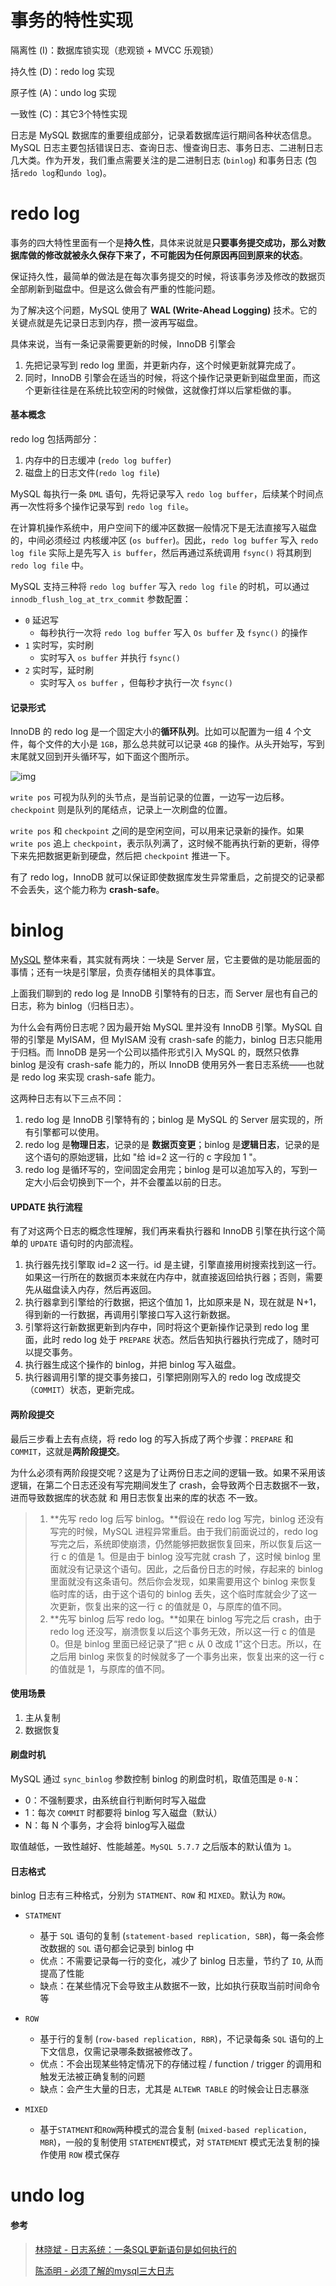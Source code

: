 # 事务的特性实现

隔离性 (I)：数据库锁实现（悲观锁 + MVCC 乐观锁）

持久性 (D)：redo log 实现

原子性 (A)：undo log 实现

一致性 (C)：其它3个特性实现



日志是 MySQL 数据库的重要组成部分，记录着数据库运行期间各种状态信息。MySQL 日志主要包括错误日志、查询日志、慢查询日志、事务日志、二进制日志几大类。作为开发，我们重点需要关注的是二进制日志 (`binlog`) 和事务日志 (包括`redo log`和`undo log`)。



# redo log

事务的四大特性里面有一个是**持久性**，具体来说就是**只要事务提交成功，那么对数据库做的修改就被永久保存下来了，不可能因为任何原因再回到原来的状态**。

保证持久性，最简单的做法是在每次事务提交的时候，将该事务涉及修改的数据页全部刷新到磁盘中。但是这么做会有严重的性能问题。

为了解决这个问题，MySQL 使用了 **WAL (Write-Ahead Logging)** 技术。它的关键点就是先记录日志到内存，攒一波再写磁盘。

具体来说，当有一条记录需要更新的时候，InnoDB 引擎会

1. 先把记录写到 redo log 里面，并更新内存，这个时候更新就算完成了。
2. 同时，InnoDB 引擎会在适当的时候，将这个操作记录更新到磁盘里面，而这个更新往往是在系统比较空闲的时候做，这就像打烊以后掌柜做的事。



#### 基本概念

redo log 包括两部分：
1. 内存中的日志缓冲 (`redo log buffer`)
2. 磁盘上的日志文件(`redo log file`)

MySQL 每执行一条 `DML` 语句，先将记录写入 `redo log buffer`，后续某个时间点再一次性将多个操作记录写到 `redo log file`。



在计算机操作系统中，用户空间下的缓冲区数据一般情况下是无法直接写入磁盘的，中间必须经过 内核缓冲区 (`os buffer`)。因此，`redo log buffer` 写入 `redo log file` 实际上是先写入 `is buffer`，然后再通过系统调用 `fsync()` 将其刷到 `redo log file` 中。



MySQL 支持三种将 `redo log buffer` 写入 `redo log file` 的时机，可以通过`innodb_flush_log_at_trx_commit` 参数配置：
- `0` 延迟写
  - 每秒执行一次将 `redo log buffer` 写入 `Os buffer` 及 `fsync()` 的操作
- `1` 实时写，实时刷
  - 实时写入 `os buffer` 并执行 `fsync()`
- `2` 实时写，延时刷
  - 实时写入 `os buffer` ，但每秒才执行一次 `fsync()`



#### 记录形式

InnoDB 的 redo log 是一个固定大小的**循环队列**。比如可以配置为一组 4 个文件，每个文件的大小是 `1GB`，那么总共就可以记录 `4GB` 的操作。从头开始写，写到末尾就又回到开头循环写，如下面这个图所示。

![img](assets/v2-9f116e0a858410d0445d797a65d98c4a_720w.jpg)

`write pos` 可视为队列的头节点，是当前记录的位置，一边写一边后移。`checkpoint` 则是队列的尾结点，记录上一次刷盘的位置。

`write pos` 和 `checkpoint` 之间的是空闲空间，可以用来记录新的操作。如果 `write pos` 追上 `checkpoint`，表示队列满了，这时候不能再执行新的更新，得停下来先把数据更新到硬盘，然后把 `checkpoint` 推进一下。

有了 redo log，InnoDB 就可以保证即使数据库发生异常重启，之前提交的记录都不会丢失，这个能力称为 **crash-safe**。





# binlog

[MySQL](架构.md) 整体来看，其实就有两块：一块是 Server 层，它主要做的是功能层面的事情；还有一块是引擎层，负责存储相关的具体事宜。

上面我们聊到的 redo log 是 InnoDB 引擎特有的日志，而 Server 层也有自己的日志，称为 binlog（归档日志）。

为什么会有两份日志呢？因为最开始 MySQL 里并没有 InnoDB 引擎。MySQL 自带的引擎是 MyISAM，但 MyISAM 没有 crash-safe 的能力，binlog 日志只能用于归档。而 InnoDB 是另一个公司以插件形式引入 MySQL 的，既然只依靠 binlog 是没有 crash-safe 能力的，所以 InnoDB 使用另外一套日志系统——也就是 redo log 来实现 crash-safe 能力。

这两种日志有以下三点不同：

1. redo log 是 InnoDB 引擎特有的；binlog 是 MySQL 的 Server 层实现的，所有引擎都可以使用。
2. redo log 是**物理日志**，记录的是 **数据页变更**；binlog 是**逻辑日志**，记录的是这个语句的原始逻辑，比如 "给 id=2 这一行的 c 字段加 1 "。
3. redo log 是循环写的，空间固定会用完；binlog 是可以追加写入的，写到一定大小后会切换到下一个，并不会覆盖以前的日志。



#### UPDATE 执行流程

有了对这两个日志的概念性理解，我们再来看执行器和 InnoDB 引擎在执行这个简单的 `UPDATE` 语句时的内部流程。

1. 执行器先找引擎取 id=2 这一行。id 是主键，引擎直接用树搜索找到这一行。如果这一行所在的数据页本来就在内存中，就直接返回给执行器；否则，需要先从磁盘读入内存，然后再返回。
2. 执行器拿到引擎给的行数据，把这个值加 1，比如原来是 N，现在就是 N+1，得到新的一行数据，再调用引擎接口写入这行新数据。
3. 引擎将这行新数据更新到内存中，同时将这个更新操作记录到 redo log 里面，此时 redo log 处于 `PREPARE` 状态。然后告知执行器执行完成了，随时可以提交事务。
4. 执行器生成这个操作的 binlog，并把 binlog 写入磁盘。
5. 执行器调用引擎的提交事务接口，引擎把刚刚写入的 redo log 改成提交（`COMMIT`）状态，更新完成。



#### 两阶段提交

最后三步看上去有点绕，将 redo log 的写入拆成了两个步骤：`PREPARE` 和 `COMMIT`，这就是**两阶段提交**。

为什么必须有两阶段提交呢？这是为了让两份日志之间的逻辑一致。如果不采用该逻辑，在第二个日志还没有写完期间发生了 crash，会导致两个日志数据不一致，进而导致数据库的状态就 和 用日志恢复出来的库的状态 不一致。

>1. **先写 redo log 后写 binlog。**假设在 redo log 写完，binlog 还没有写完的时候，MySQL 进程异常重启。由于我们前面说过的，redo log 写完之后，系统即使崩溃，仍然能够把数据恢复回来，所以恢复后这一行 c 的值是 1。但是由于 binlog 没写完就 crash 了，这时候 binlog 里面就没有记录这个语句。因此，之后备份日志的时候，存起来的 binlog 里面就没有这条语句。然后你会发现，如果需要用这个 binlog 来恢复临时库的话，由于这个语句的 binlog 丢失，这个临时库就会少了这一次更新，恢复出来的这一行 c 的值就是 0，与原库的值不同。
>2. **先写 binlog 后写 redo log。**如果在 binlog 写完之后 crash，由于 redo log 还没写，崩溃恢复以后这个事务无效，所以这一行 c 的值是 0。但是 binlog 里面已经记录了“把 c 从 0 改成 1”这个日志。所以，在之后用 binlog 来恢复的时候就多了一个事务出来，恢复出来的这一行 c 的值就是 1，与原库的值不同。



#### 使用场景

1. 主从复制
2. 数据恢复



#### 刷盘时机

MySQL 通过 `sync_binlog` 参数控制 binlog 的刷盘时机，取值范围是 `0-N`：
- 0：不强制要求，由系统自行判断何时写入磁盘
- 1：每次 `COMMIT` 时都要将 binlog 写入磁盘（默认）
- N：每 N 个事务，才会将 binlog写入磁盘

取值越低，一致性越好、性能越差。`MySQL 5.7.7` 之后版本的默认值为 `1`。



#### 日志格式
binlog 日志有三种格式，分别为 `STATMENT`、`ROW` 和 `MIXED`。默认为 `ROW`。

- `STATMENT` 
  - 基于 `SQL` 语句的复制  (`statement-based replication, SBR`)，每一条会修改数据的 `SQL` 语句都会记录到 binlog 中 
  - 优点：不需要记录每一行的变化，减少了 binlog 日志量，节约了 `IO`, 从而提高了性能
  - 缺点：在某些情况下会导致主从数据不一致，比如执行获取当前时间命令等

- `ROW` 
  - 基于行的复制 (`row-based replication, RBR`)，不记录每条 `SQL` 语句的上下文信息，仅需记录哪条数据被修改了。
  - 优点：不会出现某些特定情况下的存储过程 / function / trigger 的调用和触发无法被正确复制的问题
  - 缺点：会产生大量的日志，尤其是 `ALTEWR TABLE` 的时候会让日志暴涨

- `MIXED` 
  - 基于`STATMENT`和`ROW`两种模式的混合复制 (`mixed-based replication, MBR`)，一般的复制使用 `STATEMENT`模式，对 `STATEMENT` 模式无法复制的操作使用 `ROW` 模式保存






# undo log







#### 参考

> [林晓斌 - 日志系统：一条SQL更新语句是如何执行的](https://zhuanlan.zhihu.com/p/384074147)
>
> [陈添明 - 必须了解的mysql三大日志](https://juejin.cn/post/6860252224930070536)